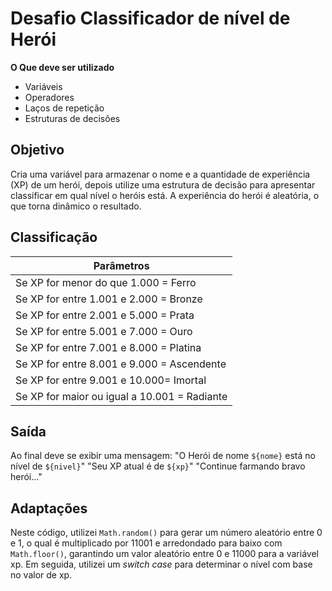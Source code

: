 # Desafio Classificador de nível de Herói

**O Que deve ser utilizado**

- Variáveis
- Operadores
- Laços de repetição
- Estruturas de decisões

## Objetivo

Cria uma variável para armazenar o nome e a quantidade de experiência (XP) de um herói, depois utilize uma estrutura de decisão para apresentar classificar em qual nível o heróis está.
A experiência do herói é aleatória, o que torna dinâmico o resultado.

## Classificação

| Parâmetros                                                          |
|---------------------------------------------------------------------|
| Se XP for menor do que 1.000 = Ferro                                |
| Se XP for entre 1.001 e 2.000 = Bronze                             |
| Se XP for entre 2.001 e 5.000 = Prata                              |
| Se XP for entre 5.001 e 7.000 = Ouro                               |
| Se XP for entre 7.001 e 8.000 = Platina                            |
| Se XP for entre 8.001 e 9.000 = Ascendente                         |
| Se XP for entre 9.001 e 10.000= Imortal                            |
| Se XP for maior ou igual a 10.001 = Radiante                       |

## Saída

Ao final deve se exibir uma mensagem:
"O Herói de nome `${nome}` está no nível de `${nivel}`"
"Seu XP atual é de `${xp}`"
"Continue farmando bravo herói..."

## Adaptações

Neste código, utilizei `Math.random()` para gerar um número aleatório entre 0 e 1, o qual é multiplicado por 11001 e arredondado para baixo com `Math.floor()`, garantindo um valor aleatório entre 0 e 11000 para a variável xp. Em seguida, utilizei um *switch case* para determinar o nível com base no valor de xp.
